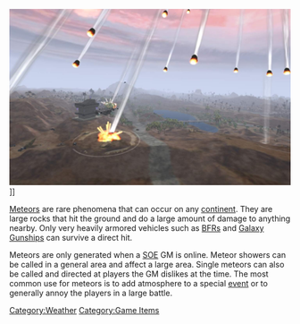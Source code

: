 ![](/images/Meteor.jpg "fig:Meteor.jpg")\]\]

[Meteors](/Meteor "wikilink") are rare phenomena that can occur on any
[continent](/continent "wikilink"). They are large rocks that hit the
ground and do a large amount of damage to anything nearby. Only very
heavily armored vehicles such as [BFRs](/BFR "wikilink") and [Galaxy
Gunships](/Galaxy_Gunship "wikilink") can survive a direct hit.

Meteors are only generated when a [SOE](/SOE "wikilink") GM is online.
Meteor showers can be called in a general area and affect a large area.
Single meteors can also be called and directed at players the GM
dislikes at the time. The most common use for meteors is to add
atmosphere to a special [event](/event "wikilink") or to generally annoy
the players in a large battle.

[Category:Weather](/Category:Weather "wikilink") [Category:Game
Items](/Category:Game_Items "wikilink")
